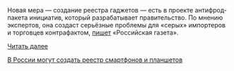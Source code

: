 <!--2025-06-10 12:17:54-->
<div class="yb">
  <div class="rss habr"><p>Новая мера — создание реестра гаджетов — есть в проекте антифрод-пакета инициатив, который разрабатывает правительство. По мнению экспертов, она создаст серьёзные проблемы для «серых» импортеров и торговцев контрафактом, <a href="https://rg.ru/2025/06/08/v-rossii-sozdadut-reestr-smartfonov-i-planshetov.html" rel="noopener noreferrer nofollow">пишет</a> «Российская газета».</p> <a href="https://habr.com/ru/articles/917228/#habracut">Читать далее</a> <p class="titl"><a href="https://habr.com/ru/news/917228/?utm_source=habrahabr&utm_medium=rss&utm_campaign=917228">В России могут создать реестр смартфонов и планшетов</a></p></div>
</div>
